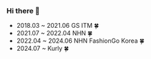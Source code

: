 ### Hi there 👋

* 2018.03 ~ 2021.06  GS ITM 🍀
* 2021.07 ~ 2022.04  NHN 🍀
* 2022.04 ~ 2024.06  NHN FashionGo Korea 🍀
* 2024.07 ~ Kurly 🍀

<!--
**mike6321/mike6321** is a ✨ _special_ ✨ repository because its `README.md` (this file) appears on your GitHub profile.

Here are some ideas to get you started:

- 🔭 I’m currently working on ...
- 🌱 I’m currently learning ...
- 👯 I’m looking to collaborate on ...
- 🤔 I’m looking for help with ...
- 💬 Ask me about ...
- 📫 How to reach me: ...
- 😄 Pronouns: ...
- ⚡ Fun fact: ...
-->

<!-- ![mike6321's github stats](https://github-readme-stats.vercel.app/api?username=mike6321&show_icons=true&theme=merko) -->
